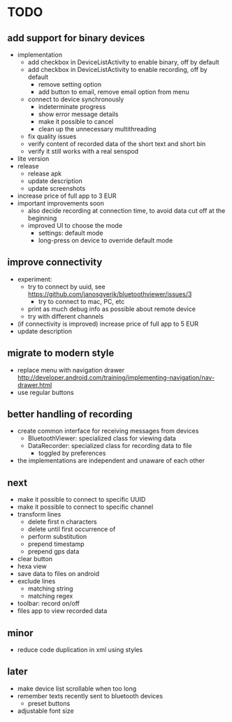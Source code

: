 TODO
====

add support for binary devices
------------------------------

- implementation
    - add checkbox in DeviceListActivity to enable binary, off by default
    - add checkbox in DeviceListActivity to enable recording, off by default
        - remove setting option
        - add button to email, remove email option from menu
    - connect to device synchronously
        - indeterminate progress
        - show error message details
        - make it possible to cancel
        - clean up the unnecessary multithreading
    - fix quality issues
    - verify content of recorded data of the short text and short bin
    - verify it still works with a real senspod
- lite version
- release
    - release apk
    - update description
    - update screenshots
- increase price of full app to 3 EUR
- important improvements soon
    - also decide recording at connection time, to avoid data cut off at the beginning
    - improved UI to choose the mode
        - settings: default mode
        - long-press on device to override default mode

improve connectivity
--------------------

- experiment:
    - try to connect by uuid, see https://github.com/janosgyerik/bluetoothviewer/issues/3
        - try to connect to mac, PC, etc
    - print as much debug info as possible about remote device
    - try with different channels
- (if connectivity is improved) increase price of full app to 5 EUR
- update description

migrate to modern style
-----------------------

- replace menu with navigation drawer http://developer.android.com/training/implementing-navigation/nav-drawer.html
- use regular buttons

better handling of recording
----------------------------

- create common interface for receiving messages from devices
    - BluetoothViewer: specialized class for viewing data
    - DataRecorder: specialized class for recording data to file
        - toggled by preferences
- the implementations are independent and unaware of each other

next
----

- make it possible to connect to specific UUID
- make it possible to connect to specific channel
- transform lines
    - delete first n characters
    - delete until first occurrence of
    - perform substitution
    - prepend timestamp
    - prepend gps data
- clear button
- hexa view
- save data to files on android
- exclude lines
    - matching string
    - matching regex
- toolbar: record on/off
- files app to view recorded data

minor
-----

- reduce code duplication in xml using styles

later
-----

- make device list scrollable when too long
- remember texts recently sent to bluetooth devices
    - preset buttons
- adjustable font size
